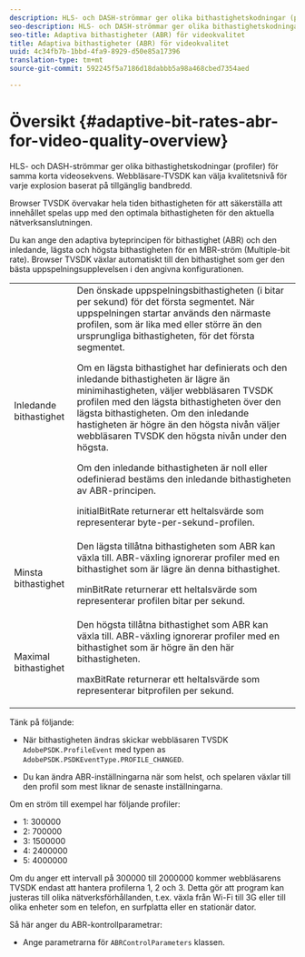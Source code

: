 ```yaml
---
description: HLS- och DASH-strömmar ger olika bithastighetskodningar (profiler) för samma korta videosekvens. Webbläsare-TVSDK kan välja kvalitetsnivå för varje explosion baserat på tillgänglig bandbredd.
seo-description: HLS- och DASH-strömmar ger olika bithastighetskodningar (profiler) för samma korta videosekvens. Webbläsare-TVSDK kan välja kvalitetsnivå för varje explosion baserat på tillgänglig bandbredd.
seo-title: Adaptiva bithastigheter (ABR) för videokvalitet
title: Adaptiva bithastigheter (ABR) för videokvalitet
uuid: 4c34fb7b-1bbd-4fa9-8929-d50e85a17396
translation-type: tm+mt
source-git-commit: 592245f5a7186d18dabbb5a98a468cbed7354aed

---
```



# Översikt {#adaptive-bit-rates-abr-for-video-quality-overview}

HLS- och DASH-strömmar ger olika bithastighetskodningar (profiler) för samma korta videosekvens. Webbläsare-TVSDK kan välja kvalitetsnivå för varje explosion baserat på tillgänglig bandbredd.

Browser TVSDK övervakar hela tiden bithastigheten för att säkerställa att innehållet spelas upp med den optimala bithastigheten för den aktuella nätverksanslutningen.

Du kan ange den adaptiva byteprincipen för bithastighet (ABR) och den inledande, lägsta och högsta bithastigheten för en MBR-ström (Multiple-bit rate). Browser TVSDK växlar automatiskt till den bithastighet som ger den bästa uppspelningsupplevelsen i den angivna konfigurationen.

<table id="table_AF838E082235406AA359BF1C1A77F85F"> 
 <tbody> 
  <tr> 
   <td colname="col01"> Inledande bithastighet </td> 
   <td colname="col2">Den önskade uppspelningsbithastigheten (i bitar per sekund) för det första segmentet. När uppspelningen startar används den närmaste profilen, som är lika med eller större än den ursprungliga bithastigheten, för det första segmentet. <p> Om en lägsta bithastighet har definierats och den inledande bithastigheten är lägre än minimihastigheten, väljer webbläsaren TVSDK profilen med den lägsta bithastigheten över den lägsta bithastigheten. Om den inledande hastigheten är högre än den högsta nivån väljer webbläsaren TVSDK den högsta nivån under den högsta. </p> <p>Om den inledande bithastigheten är noll eller odefinierad bestäms den inledande bithastigheten av ABR-principen. </p> <p><span class="codeph"> initialBitRate</span> returnerar ett heltalsvärde som representerar byte-per-sekund-profilen. </p> </td> 
  </tr> 
  <tr> 
   <td colname="col01"> Minsta bithastighet </td> 
   <td colname="col2">Den lägsta tillåtna bithastigheten som ABR kan växla till. ABR-växling ignorerar profiler med en bithastighet som är lägre än denna bithastighet. <p><span class="codeph"> minBitRate</span> returnerar ett heltalsvärde som representerar profilen bitar per sekund. </p> </td> 
  </tr> 
  <tr> 
   <td colname="col01"> Maximal bithastighet </td> 
   <td colname="col2">Den högsta tillåtna bithastighet som ABR kan växla till. ABR-växling ignorerar profiler med en bithastighet som är högre än den här bithastigheten. <p><span class="codeph"> maxBitRate</span> returnerar ett heltalsvärde som representerar bitprofilen per sekund. </p> </td> 
  </tr> 
 </tbody> 
</table>

Tänk på följande:

* När bithastigheten ändras skickar webbläsaren TVSDK `AdobePSDK.ProfileEvent` med typen as `AdobePSDK.PSDKEventType.PROFILE_CHANGED`.

* Du kan ändra ABR-inställningarna när som helst, och spelaren växlar till den profil som mest liknar de senaste inställningarna.

Om en ström till exempel har följande profiler:

* 1: 300000
* 2: 700000
* 3: 1500000
* 4: 2400000
* 5: 4000000

Om du anger ett intervall på 300000 till 2000000 kommer webbläsarens TVSDK endast att hantera profilerna 1, 2 och 3. Detta gör att program kan justeras till olika nätverksförhållanden, t.ex. växla från Wi-Fi till 3G eller till olika enheter som en telefon, en surfplatta eller en stationär dator.

Så här anger du ABR-kontrollparametrar:

* Ange parametrarna för `ABRControlParameters` klassen.

